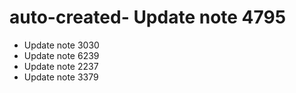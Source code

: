 # auto-created- Update note 4795
- Update note 3030
- Update note 6239
- Update note 2237
- Update note 3379
